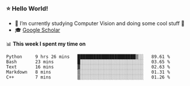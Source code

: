 ### ⭐️ Hello World!

<!--
**hologerry/hologerry** is a ✨ _special_ ✨ repository because its `README.md` (this file) appears on your GitHub profile.

Here are some ideas to get you started:

- 🔭 I’m currently working and studying on Computer Vision
- 🌱 I’m currently learning at Peking University
- 💬 Ask me about 
- 📫 How to reach me: E-mail
- 😄 Pronouns: he/his
- ⚡ Fun fact: Music is the Power
-->


- 🔭 I’m currently studying Computer Vision and doing some cool stuff 🤖
- 🎓 [Google Scholar](https://scholar.google.com/citations?user=3ykqW9wAAAAJ&hl=en)


📊 **This week I spent my time on**

<!--START_SECTION:waka-->
```text
Python     9 hrs 26 mins   ██████████████████████▒░░   89.61 % 
Bash       23 mins         █░░░░░░░░░░░░░░░░░░░░░░░░   03.65 % 
Text       16 mins         ▓░░░░░░░░░░░░░░░░░░░░░░░░   02.63 % 
Markdown   8 mins          ▒░░░░░░░░░░░░░░░░░░░░░░░░   01.31 % 
C++        7 mins          ▒░░░░░░░░░░░░░░░░░░░░░░░░   01.26 % 
```
<!--END_SECTION:waka-->
